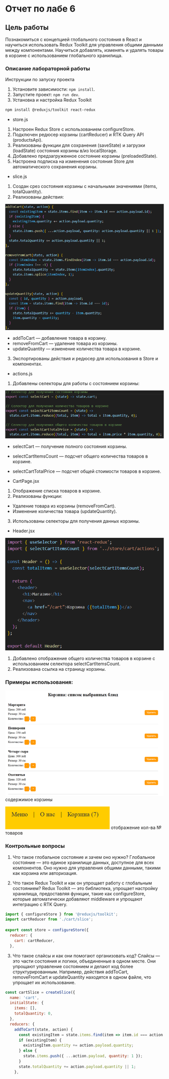# Отчет по лабе 6

## Цель работы
Познакомиться с концепцией глобального состояния в React и научиться использовать Redux Toolkit для управления общими данными между компонентами. Научиться добавлять, изменять и удалять товары в корзине с использованием глобального хранилища.

### Описание лабораторной работы
Инструкции по запуску проекта
1. Установите зависимости: `npm install`.
2. Запустите проект: `npm run dev`.
3. Установка и настройка Redux Toolkit

```bash
npm install @reduxjs/toolkit react-redux
```


- store.js
1. Настроен Redux Store с использованием configureStore.
2. Подключен редюсер корзины (cartReducer) и RTK Query API (productsApi).
3. Реализованы функции для сохранения (saveState) и загрузки (loadState) состояния корзины в/из localStorage.
4. Добавлено предзагруженное состояние корзины (preloadedState).
5. Настроена подписка на изменения состояния Store для автоматического сохранения корзины.



- slice.js
1. Создан срез состояния корзины с начальными значениями (items, totalQuantity).
2. Реализованы действия:

![alt text](image.png)

 - addToCart — добавление товара в корзину.
 - removeFromCart — удаление товара из корзины.
 - updateQuantity — изменение количества товара в корзине.
3. Экспортированы действия и редюсер для использования в Store и компонентах.



- actions.js
1. Добавлены селекторы для работы с состоянием корзины:

![alt text](image-4.png)

 - selectCart — получение полного состояния корзины.
 - selectCartItemsCount — подсчет общего количества товаров в корзине.
 - selectCartTotalPrice — подсчет общей стоимости товаров в корзине.



- CartPage.jsx
1. Отображение списка товаров в корзине.
2. Реализованы функции:
 - Удаление товара из корзины (removeFromCart).
 - Изменение количества товара (updateQuantity).
3. Использованы селекторы для получения данных корзины.



- Header.jsx

![alt text](image-3.png)
1. Добавлено отображение общего количества товаров в корзине с использованием селектора selectCartItemsCount.
2. Реализована ссылка на страницу корзины.





### Примеры использования:

![alt text](image-1.png)
содержимое корзины


![alt text](image-2.png)
отображение кол-ва № товаров 


### Контрольные вопросы
1. Что такое глобальное состояние и зачем оно нужно?
Глобальное состояние — это единое хранилище данных, доступное для всех компонентов. Оно нужно для управления общими данными, такими как корзина или авторизация.

2. Что такое Redux Toolkit и как он упрощает работу с глобальным состоянием?
Redux Toolkit — это библиотека, упрощает настройку хранилища, предоставляя функции, такие как configureStore, которые автоматически добавляют middleware и упрощают интеграцию с RTK Query.

```js
import { configureStore } from '@reduxjs/toolkit';
import cartReducer from './cart/slice';

export const store = configureStore({
  reducer: {
    cart: cartReducer,
  },
```

3. Что такое слайсы и как они помогают организовать код?
Слайсы — это части состояния и логики, объединенные в одном месте. Они упрощают управление состоянием и делают код более структурированным. Например, действия addToCart, removeFromCart и updateQuantity находятся в одном файле, что упрощает их использование.

```js
const cartSlice = createSlice({
  name: 'cart',
  initialState: {
    items: [],
    totalQuantity: 0,
  },
  reducers: {
    addToCart(state, action) {
      const existingItem = state.items.find(item => item.id === action.payload.id);
      if (existingItem) {
        existingItem.quantity += action.payload.quantity;
      } else {
        state.items.push({ ...action.payload, quantity: 1 });
      }
      state.totalQuantity += action.payload.quantity || 1;
    },
```
